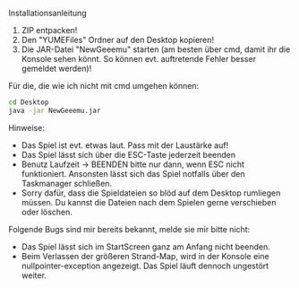 Installationsanleitung

1. ZIP entpacken!
2. Den "YUMEFiles" Ordner auf den Desktop kopieren!
3. Die JAR-Datei "NewGeeemu" starten (am besten über cmd, damit ihr die Konsole sehen könnt. So können evt. auftretende Fehler besser gemeldet werden)!

Für die, die wie ich nicht mit cmd umgehen können:
```cmd
cd Desktop
java -jar NewGeeemu.jar
```

Hinweise:
- Das Spiel ist evt. etwas laut. Pass mit der Laustärke auf!
- Das Spiel lässt sich über die ESC-Taste jederzeit beenden
- Benutz Laufzeit -> BEENDEN bitte nur dann, wenn ESC nicht funktioniert. Ansonsten lässt sich das Spiel notfalls über den Taskmanager schließen.
- Sorry dafür, dass die Spieldateien so blöd auf dem Desktop rumliegen müssen. Du kannst die Dateien nach dem Spielen gerne verschieben oder löschen.

Folgende Bugs sind mir bereits bekannt, melde sie mir bitte nicht:

- Das Spiel lässt sich im StartScreen ganz am Anfang nicht beenden.
- Beim Verlassen der größeren Strand-Map, wird in der Konsole eine nullpointer-exception angezeigt. Das Spiel läuft dennoch ungestört weiter.